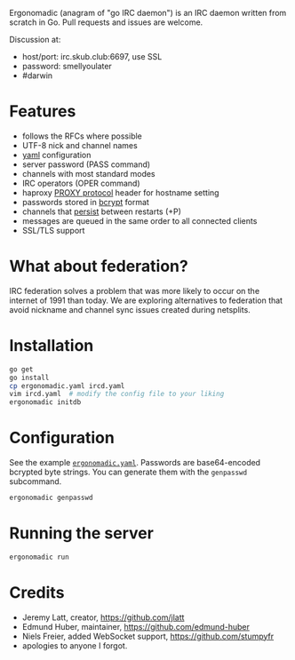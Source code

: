 Ergonomadic (anagram of "go IRC daemon") is an IRC daemon written from scratch
in Go. Pull requests and issues are welcome.

Discussion at:
* host/port: irc.skub.club:6697, use SSL
* password: smellyoulater
* #darwin

# Features

* follows the RFCs where possible
* UTF-8 nick and channel names
* [yaml](http://yaml.org/) configuration
* server password (PASS command)
* channels with most standard modes
* IRC operators (OPER command)
* haproxy [PROXY protocol][proxy-proto] header for hostname setting
* passwords stored in [bcrypt][go-crypto] format
* channels that [persist][go-sqlite] between restarts (+P)
* messages are queued in the same order to all connected clients
* SSL/TLS support

# What about federation?

IRC federation solves a problem that was more likely to occur on the internet of
1991 than today. We are exploring alternatives to federation that avoid nickname
and channel sync issues created during netsplits.

# Installation

```sh
go get
go install
cp ergonomadic.yaml ircd.yaml
vim ircd.yaml  # modify the config file to your liking
ergonomadic initdb
```

# Configuration

See the example [`ergonomadic.yaml`](ergonomadic.yaml). Passwords are base64-encoded bcrypted byte
strings. You can generate them with the `genpasswd` subcommand.

```sh
ergonomadic genpasswd
```

# Running the server

```sh
ergonomadic run
```

# Credits

* Jeremy Latt, creator, <https://github.com/jlatt>
* Edmund Huber, maintainer, <https://github.com/edmund-huber>
* Niels Freier, added WebSocket support, <https://github.com/stumpyfr>
* apologies to anyone I forgot.

[go-crypto]: https://godoc.org/golang.org/x/crypto
[go-sqlite]: https://github.com/mattn/go-sqlite3
[proxy-proto]: http://haproxy.1wt.eu/download/1.5/doc/proxy-protocol.txt
